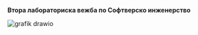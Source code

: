 


**Втора лабораториска вежба по Софтверско инженерство**


![grafik drawio](https://github.com/macagaso/SI_2024_lab2_223054/assets/139007935/bdcfe31d-6c94-4c50-836c-cb99967b7fad)

